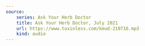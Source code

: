 ```yaml
---
source:
    series: Ask Your Herb Doctor
    title: Ask Your Herb Doctor, July 2021
    url: https://www.toxinless.com/kmud-210716.mp3
    kind: audio
---
```

